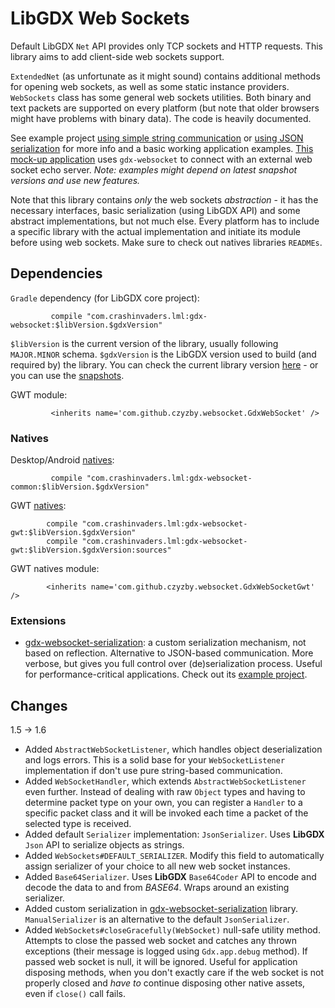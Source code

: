 # LibGDX Web Sockets

Default LibGDX `Net` API provides only TCP sockets and HTTP requests. This library aims to add client-side web sockets support.

`ExtendedNet` (as unfortunate as it might sound) contains additional methods for opening web sockets, as well as some static instance providers. `WebSockets` class has some general web sockets utilities. Both binary and text packets are supported on every platform (but note that older browsers might have problems with binary data). The code is heavily documented.

See example project [using simple string communication](../examples/gdx-websocket-tests) or [using JSON serialization](../examples/gdx-websocket-json) for more info and a basic working application examples. [This mock-up application](../examples/gdx-lml-vis-websocket) uses `gdx-websocket` to connect with an external web socket echo server. *Note: examples might depend on latest snapshot versions and use new features.*

Note that this library contains *only* the web sockets *abstraction* - it has the necessary interfaces, basic serialization (using LibGDX API) and some abstract implementations, but not much else. Every platform has to include a specific library with the actual implementation and initiate its module before using web sockets. Make sure to check out natives libraries `READMEs`.

## Dependencies
`Gradle` dependency (for LibGDX core project):
```
         compile "com.crashinvaders.lml:gdx-websocket:$libVersion.$gdxVersion"
```
`$libVersion` is the current version of the library, usually following `MAJOR.MINOR` schema. `$gdxVersion` is the LibGDX version used to build (and required by) the library. You can check the current library version [here](http://search.maven.org/#search|ga|1|g%3A%22com.github.czyzby%22) - or you can use the [snapshots](https://oss.sonatype.org/content/repositories/snapshots/com/github/czyzby/).

GWT module:
```
         <inherits name='com.github.czyzby.websocket.GdxWebSocket' />
```

### Natives

Desktop/Android [natives](natives/common):
```
         compile "com.crashinvaders.lml:gdx-websocket-common:$libVersion.$gdxVersion"
```

GWT [natives](natives/gwt):
```
        compile "com.crashinvaders.lml:gdx-websocket-gwt:$libVersion.$gdxVersion"
        compile "com.crashinvaders.lml:gdx-websocket-gwt:$libVersion.$gdxVersion:sources"
```

GWT natives module:
```
        <inherits name='com.github.czyzby.websocket.GdxWebSocketGwt' />
```

### Extensions

- [gdx-websocket-serialization](natives/serialization): a custom serialization mechanism, not based on reflection. Alternative to JSON-based communication. More verbose, but gives you full control over (de)serialization process. Useful for performance-critical applications. Check out its [example project](../examples/gdx-websocket-serialization-tests).

## Changes

1.5 -> 1.6

- Added `AbstractWebSocketListener`, which handles object deserialization and logs errors. This is a solid base for your `WebSocketListener` implementation if don't use pure string-based communication. 
- Added `WebSocketHandler`, which extends `AbstractWebSocketListener` even further. Instead of dealing with raw `Object` types and having to determine packet type on your own, you can register a `Handler` to a specific packet class and it will be invoked each time a packet of the selected type is received.
- Added default `Serializer` implementation: `JsonSerializer`. Uses **LibGDX** `Json` API to serialize objects as strings.
- Added `WebSockets#DEFAULT_SERIALIZER`. Modify this field to automatically assign serializer of your choice to all new web socket instances.
- Added `Base64Serializer`. Uses **LibGDX** `Base64Coder` API to encode and decode the data to and from *BASE64*. Wraps around an existing serializer.
- Added custom serialization in [gdx-websocket-serialization](natives/serialization) library. `ManualSerializer` is an alternative to the default `JsonSerializer`.
- Added `WebSockets#closeGracefully(WebSocket)` null-safe utility method. Attempts to close the passed web socket and catches any thrown exceptions (their message is logged using `Gdx.app.debug` method). If passed web socket is null, it will be ignored. Useful for application disposing methods, when you don't exactly care if the web socket is not properly closed and *have to* continue disposing other native assets, even if `close()` call fails.
